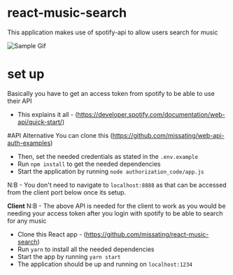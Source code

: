 # react-music-search
This application makes use of spotify-api to allow users search for music

![Sample Gif](https://res.cloudinary.com/dxayftnxb/image/upload/v1552960791/Mar-19-2019_02-57-46_cbt0wh.gif)

# set up
Basically you have to get an access token from spotify to be able to use their API
- This explains it all - (https://developer.spotify.com/documentation/web-api/quick-start/)

#API Alternative
You can clone this (https://github.com/missating/web-api-auth-examples) 
- Then, set the needed credentials as stated in the `.env.example`
- Run `npm install` to get the needed dependencies
- Start the application by running `node authorization_code/app.js`

N:B - You don't need to navigate to `localhost:8888` as that can be accessed from the client port below once its setup. 

**Client** 
N:B - The above API is needed for the client to work as you would be needing your access token after you login with spotify to be able to search for any music
- Clone this React app - (https://github.com/missating/react-music-search)
- Run `yarn` to install all the needed dependencies
- Start the app by running `yarn start`
- The application should be up and running on `localhost:1234` 
